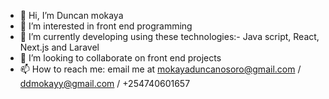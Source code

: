 - 👋 Hi, I’m Duncan mokaya
- 👀 I’m interested in front end programming
- 🌱 I’m currently developing using these technologies:- Java script, React, Next.js and Laravel
- 💞️ I’m looking to collaborate on front end projects
- 📫 How to reach me: email me at mokayaduncanosoro@gmail.com / ddmokayy@gmail.com / +254740601657

<!---
Dmokay/Dmokay is a ✨ special ✨ repository because its `README.md` (this file) appears on your GitHub profile.
You can click the Preview link to take a look at your changes.
--->

